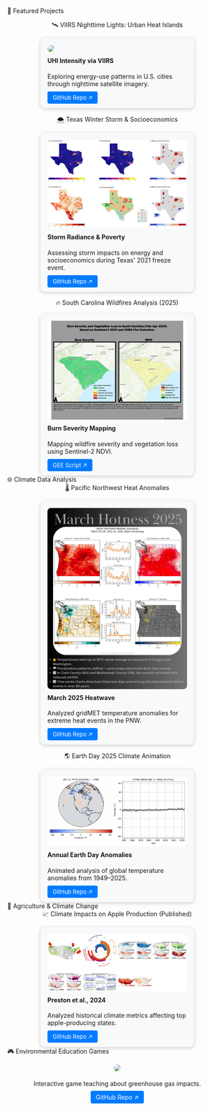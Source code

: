 🚀 Featured Projects
<div style="display: flex; flex-wrap: wrap; gap: 1rem; justify-content: center;">
🛰️ VIIRS Nighttime Lights: Urban Heat Islands
<div style="max-width: 320px; border-radius: 10px; box-shadow: 0 2px 8px rgba(0,0,0,0.2); padding: 1rem; transition: transform 0.3s; background-color: #f8f9fa;"> <a href="/UHI_VIIRS.pdf" target="_blank"> <img src="/UHI_VIIRS.png" style="width:100%; border-radius: 8px;"> </a> <h4 style="margin-top: 0.5rem;">UHI Intensity via VIIRS</h4> <p style="font-size:14px;">Exploring energy-use patterns in U.S. cities through nighttime satellite imagery.</p> <a href="https://github.com/shawnatwsu/NOAA-PATHWAY-PROJECT-2025_UHI" target="_blank" style="text-decoration:none;color:white;background-color:#007bff;padding:6px 12px;border-radius:4px;font-size:13px;">GitHub Repo ↗</a> </div>
🌨️ Texas Winter Storm & Socioeconomics
<div style="max-width: 320px; border-radius: 10px; box-shadow: 0 2px 8px rgba(0,0,0,0.2); padding: 1rem; transition: transform 0.3s; background-color: #f8f9fa;"> <a href="/texas_storm_panel.png" target="_blank"> <img src="/texas_storm_panel.png" style="width:100%; border-radius: 8px;"> </a> <h4 style="margin-top: 0.5rem;">Storm Radiance & Poverty</h4> <p style="font-size:14px;">Assessing storm impacts on energy and socioeconomics during Texas' 2021 freeze event.</p> <a href="https://github.com/shawnatwsu/2021_Texas_Storm" target="_blank" style="text-decoration:none;color:white;background-color:#007bff;padding:6px 12px;border-radius:4px;font-size:13px;">GitHub Repo ↗</a> </div>
🔥 South Carolina Wildfires Analysis (2025)
<div style="max-width: 320px; border-radius: 10px; box-shadow: 0 2px 8px rgba(0,0,0,0.2); padding: 1rem; transition: transform 0.3s; background-color: #f8f9fa;"> <a href="/map1-1.png" target="_blank"> <img src="/map1-1.png" style="width:100%; border-radius: 8px;"> </a> <h4 style="margin-top: 0.5rem;">Burn Severity Mapping</h4> <p style="font-size:14px;">Mapping wildfire severity and vegetation loss using Sentinel-2 NDVI.</p> <a href="https://github.com/shawnatwsu/airquality/blob/main/aq_SouthCarolina" target="_blank" style="text-decoration:none;color:white;background-color:#007bff;padding:6px 12px;border-radius:4px;font-size:13px;">GEE Script ↗</a> </div> </div>
🌐 Climate Data Analysis
<div style="display: flex; flex-wrap: wrap; gap: 1rem; justify-content: center;">
🌡️ Pacific Northwest Heat Anomalies
<div style="max-width: 320px; border-radius: 10px; box-shadow: 0 2px 8px rgba(0,0,0,0.2); padding: 1rem; transition: transform 0.3s; background-color: #f8f9fa;"> <a href="/marchpnw.png" target="_blank"> <img src="/marchpnw.png" style="width:100%; border-radius: 8px;"> </a> <h4 style="margin-top: 0.5rem;">March 2025 Heatwave</h4> <p style="font-size:14px;">Analyzed gridMET temperature anomalies for extreme heat events in the PNW.</p> <a href="https://github.com/shawnatwsu/MarchHeatPNW" target="_blank" style="text-decoration:none;color:white;background-color:#007bff;padding:6px 12px;border-radius:4px;font-size:13px;">GitHub Repo ↗</a> </div>
🌎 Earth Day 2025 Climate Animation
<div style="max-width: 320px; border-radius: 10px; box-shadow: 0 2px 8px rgba(0,0,0,0.2); padding: 1rem; transition: transform 0.3s; background-color: #f8f9fa;"> <a href="/earthday_apr22_us_globe_anomaly.gif" target="_blank"> <img src="/earthday_apr22_us_globe_anomaly.gif" style="width:100%; border-radius: 8px;"> </a> <h4 style="margin-top: 0.5rem;">Annual Earth Day Anomalies</h4> <p style="font-size:14px;">Animated analysis of global temperature anomalies from 1949–2025.</p> <a href="https://github.com/shawnatwsu/earthday2025/tree/main" target="_blank" style="text-decoration:none;color:white;background-color:#007bff;padding:6px 12px;border-radius:4px;font-size:13px;">GitHub Repo ↗</a> </div> </div>
🍏 Agriculture & Climate Change
<div style="display: flex; flex-wrap: wrap; gap: 1rem; justify-content: center;">
📈 Climate Impacts on Apple Production (Published)
<div style="max-width: 320px; border-radius: 10px; box-shadow: 0 2px 8px rgba(0,0,0,0.2); padding: 1rem; transition: transform 0.3s; background-color: #f8f9fa;"> <a href="/combined_panel_clean.png" target="_blank"> <img src="/combined_panel_clean.png" style="width:100%; border-radius: 8px;"> </a> <h4 style="margin-top: 0.5rem;">Preston et al., 2024</h4> <p style="font-size:14px;">Analyzed historical climate metrics affecting top apple-producing states.</p> <a href="https://github.com/shawnatwsu/Changing-Climate-Risks-for-High-Value-Tree-Fruit-Production-across-the-United-States" target="_blank" style="text-decoration:none;color:white;background-color:#007bff;padding:6px 12px;border-radius:4px;font-size:13px;">GitHub Repo ↗</a> </div> </div>
🎮 Environmental Education Games
<div style="text-align:center; margin-top:1rem;"> <a href="/greenhouse_invaders.gif" target="_blank"> <img src="/greenhouse_invaders.gif" style="width:70%;border-radius:8px;"> </a> <p style="margin-top:1rem;">Interactive game teaching about greenhouse gas impacts.</p> <a href="https://github.com/shawnatwsu/Greenhouse-Invaders" target="_blank" style="text-decoration:none;color:white;background-color:#007bff;padding:6px 12px;border-radius:4px;">GitHub Repo ↗</a> </div>
